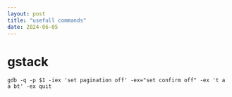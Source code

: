 ```yaml
---
layout: post
title: "usefull commands"
date: 2024-06-05
---
```


# gstack
`gdb -q -p $1 -iex 'set pagination off' -ex="set confirm off" -ex 't a a bt' -ex quit`
